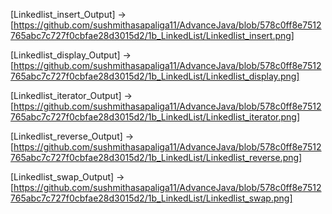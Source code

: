 [Linkedlist_insert_Output] ->
[https://github.com/sushmithasapaliga11/AdvanceJava/blob/578c0ff8e7512765abc7c727f0cbfae28d3015d2/1b_LinkedList/Linkedlist_insert.png]

[Linkedlist_display_Output] -> 
[https://github.com/sushmithasapaliga11/AdvanceJava/blob/578c0ff8e7512765abc7c727f0cbfae28d3015d2/1b_LinkedList/Linkedlist_display.png]

[Linkedlist_iterator_Output] -> 
[https://github.com/sushmithasapaliga11/AdvanceJava/blob/578c0ff8e7512765abc7c727f0cbfae28d3015d2/1b_LinkedList/Linkedlist_iterator.png]

[Linkedlist_reverse_Output] -> 
[https://github.com/sushmithasapaliga11/AdvanceJava/blob/578c0ff8e7512765abc7c727f0cbfae28d3015d2/1b_LinkedList/Linkedlist_reverse.png]

[Linkedlist_swap_Output] -> 
[https://github.com/sushmithasapaliga11/AdvanceJava/blob/578c0ff8e7512765abc7c727f0cbfae28d3015d2/1b_LinkedList/Linkedlist_swap.png]

